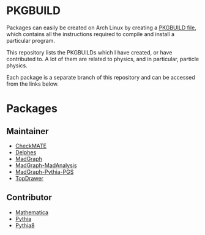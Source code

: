 PKGBUILD
========

Packages can easily be created on Arch Linux by creating
a [PKGBUILD file](https://wiki.archlinux.org/index.php/PKGBUILD), which contains
all the instructions required to compile and install a particular program.

This repository lists the PKGBUILDs which I have created, or have contributed
to.  A lot of them are related to physics, and in particular, particle physics.

Each package is a separate branch of this repository and can be accessed from
the links below.


Packages
========

Maintainer
----------

- [CheckMATE](../../tree/checkmate)
- [Delphes](../../tree/delphes)
- [MadGraph](../../tree/madgraph)
- [MadGraph-MadAnalysis](../../tree/madgraph-madanalysis)
- [MadGraph-Pythia-PGS](../../tree/madgraph-pythia-pgs)
- [TopDrawer](../../tree/topdrawer)

Contributor
-----------

- [Mathematica](../../tree/mathematica)
- [Pythia](../../tree/pythia)
- [Pythia8](../../tree/pythia8)
